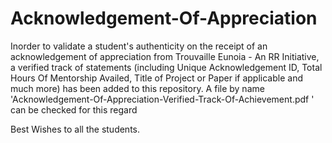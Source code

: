 # Acknowledgement-Of-Appreciation

Inorder to validate a student's authenticity on the receipt of an acknowledgement of appreciation from Trouvaille Eunoia - An RR Initiative, a verified track of statements (including Unique Acknowledgement ID, Total Hours Of Mentorship Availed, Title of Project or Paper if applicable and much more) has been added to this repository. A file by name 'Acknowledgement-Of-Appreciation-Verified-Track-Of-Achievement.pdf ' can be checked for this regard

Best Wishes to all the students.
